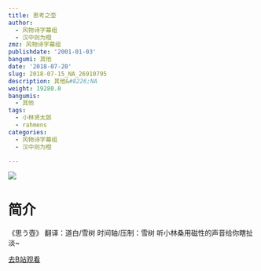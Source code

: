 ```yaml
---
title: 思考之壶
author:
  - 风物诗字幕组
  - 汉中则为橙
zmz: 风物诗字幕组
publishdate: '2001-01-03'
bangumi: 其他
date: '2018-07-20'
slug: 2018-07-15_NA_26910795
description: 其他&#8226;NA
weight: 19280.0
bangumis:
  - 其他
tags:
  - 小林贤太郎
  - rahmens
categories:
  - 风物诗字幕组
  - 汉中则为橙

---
```

![](https://i.imgur.com/FDn3MIW.jpg)
# 简介  
《思う壺》
翻译：道白/雪树 时间轴/压制：雪树
听小林桑用磁性的声音给你瞎扯淡~  

[去B站观看](https://www.bilibili.com/video/av26910795/)
 
